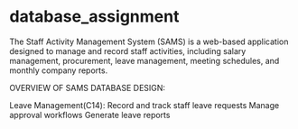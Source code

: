 # database_assignment

The Staff Activity Management System (SAMS) is a web-based application designed to manage and record staff activities, including salary management, procurement, leave management, meeting schedules, and monthly company reports.
 
OVERVIEW OF SAMS DATABASE DESIGN:

Leave Management(C14):
Record and track staff leave requests
Manage approval workflows
Generate leave reports
